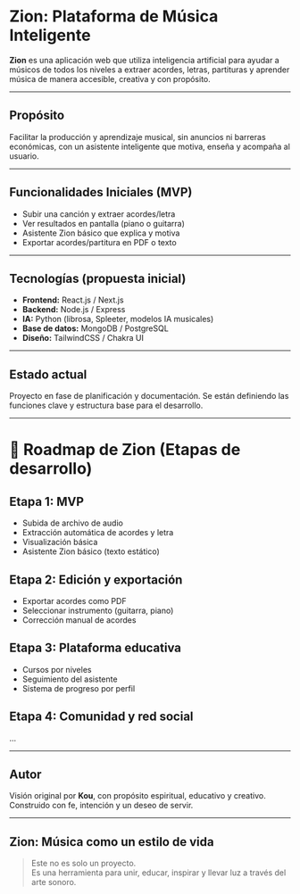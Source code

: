 # Zion: Plataforma de Música Inteligente

**Zion** es una aplicación web que utiliza inteligencia artificial para ayudar a músicos de todos los niveles a extraer acordes, letras, partituras y aprender música de manera accesible, creativa y con propósito.

---

## Propósito

Facilitar la producción y aprendizaje musical, sin anuncios ni barreras económicas, con un asistente inteligente que motiva, enseña y acompaña al usuario.

---

##  Funcionalidades Iniciales (MVP)

- Subir una canción y extraer acordes/letra
- Ver resultados en pantalla (piano o guitarra)
- Asistente Zion básico que explica y motiva
- Exportar acordes/partitura en PDF o texto

---

## Tecnologías (propuesta inicial)

- **Frontend:** React.js / Next.js
- **Backend:** Node.js / Express
- **IA:** Python (librosa, Spleeter, modelos IA musicales)
- **Base de datos:** MongoDB / PostgreSQL
- **Diseño:** TailwindCSS / Chakra UI

---

## Estado actual

Proyecto en fase de planificación y documentación. Se están definiendo las funciones clave y estructura base para el desarrollo.

---

# 📍 Roadmap de Zion (Etapas de desarrollo)

## Etapa 1: MVP
-  Subida de archivo de audio
-  Extracción automática de acordes y letra
-  Visualización básica
-  Asistente Zion básico (texto estático)

## Etapa 2: Edición y exportación
-  Exportar acordes como PDF
-  Seleccionar instrumento (guitarra, piano)
-  Corrección manual de acordes

## Etapa 3: Plataforma educativa
-  Cursos por niveles
-  Seguimiento del asistente
-  Sistema de progreso por perfil

## Etapa 4: Comunidad y red social
...


---

## Autor

Visión original por **Kou**, con propósito espiritual, educativo y creativo.  
Construido con fe, intención y un deseo de servir.

---

## Zion: Música como un estilo de vida

> Este no es solo un proyecto.  
> Es una herramienta para unir, educar, inspirar y llevar luz a través del arte sonoro.
